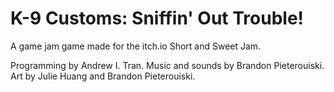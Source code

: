 # K-9 Customs: Sniffin' Out Trouble!
A game jam game made for the itch.io Short and Sweet Jam.

Programming by Andrew I. Tran.
Music and sounds by Brandon Pieterouiski.
Art by Julie Huang and Brandon Pieterouiski.
